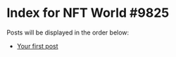 # Index for NFT World #9825
Posts will be displayed in the order below:

- [Your first post](./001-first.md)

